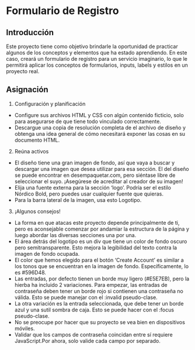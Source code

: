 # Formulario de Registro

## Introducción

Este proyecto tiene como objetivo brindarle la oportunidad de practicar algunos de los conceptos y elementos que ha estado aprendiendo. En este caso, creará un formulario de registro para un servicio imaginario, lo que le permitirá aplicar los conceptos de formularios, inputs, labels y estilos en un proyecto real.

## Asignación

1. Configuración y planificación

- Configure sus archivos HTML y CSS con algún contenido ficticio, solo para asegurarse de que tiene todo vinculado correctamente.
- Descargue una copia de resolución completa de el archivo de diseño y obtenga una idea general de cómo necesitará exponer las cosas en su documento HTML.

2. Reúna activos

- El diseño tiene una gran imagen de fondo, así que vaya a buscar y descargar una imagen que desea utilizar para esa sección. El del diseño se puede encontrar en desempaquetar.com, pero siéntase libre de seleccionar el suyo. ¡Asegúrese de acreditar al creador de su imagen!
- Elija una fuente externa para la sección ‘logo’. Podría ser el estilo Nórdico Bold, pero puedes usar cualquier fuente que quieras.
- Para la barra lateral de la imagen, usa esto Logotipo.

3. ¡Algunos consejos!

- La forma en que atacas este proyecto depende principalmente de ti, pero es aconsejable comenzar por andamiar la estructura de la página y luego abordar las diversas secciones una por una.
- El área detrás del logotipo es un div que tiene un color de fondo oscuro pero semitransparente. Esto mejora la legibilidad del texto contra la imagen de fondo ocupada.
- El color que hemos elegido para el botón ‘Create Account’ es similar a los tonos que se encuentran en la imagen de fondo. Específicamente, lo es #596D48.
- Las entradas, por defecto tienen un borde muy ligero (#E5E7EB), pero la hierba ha incluido 2 variaciones. Para empezar, las entradas de contraseña deben tener un borde rojo si contienen una contraseña no válida. Esto se puede manejar con el :invalid pseudo-clase.
- La otra variación es la entrada seleccionada, que debe tener un borde azul y una sutil sombra de caja. Esto se puede hacer con el :focus pseudo-clase.
- No se preocupe por hacer que su proyecto se vea bien en dispositivos móviles.
- Validar que los campos de contraseña coincidan entre sí requiere JavaScript.Por ahora, solo valide cada campo por separado.

